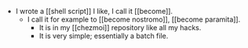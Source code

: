 - I wrote a [[shell script]] I like, I call it [[become]].
  - I call it for example to [[become nostromo]], [[become paramita]].
    - It is in my [[chezmoi]] repository like all my hacks.
    - It is very simple; essentially a batch file.
